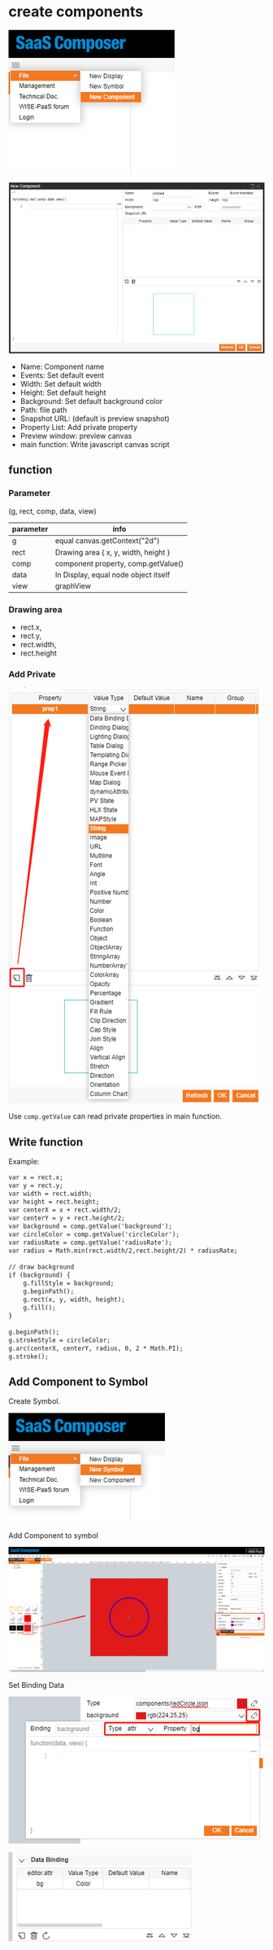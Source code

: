 # create components  

![c_01.png](c_01.png)

![c_02.png](c_02.png)

- Name: Component name  
- Events: Set default event    
- Width: Set default width    
- Height: Set default height  
- Background: Set default background color  
- Path: file path  
- Snapshot URL: (default is preview snapshot)  
- Property List: Add private property  
- Preview window: preview canvas  
- main function: Write javascript canvas script  

## function  

### Parameter  

(g, rect, comp, data, view)  

|  parameter   | info                                 |
|  ----------  | -----------------------------------  |
|  g           | equal canvas.getContext("2d")        |
| rect         | Drawing area { x, y, width, height } |
| comp         | component property, comp.getValue()  |
| data         | In Display, equal node object itself |
| view         | graphView                            |

### Drawing area  

- rect.x, 
- rect.y, 
- rect.width, 
- rect.height  

### Add Private 

![c_03.png](c_03.png)  

Use `comp.getValue` can read private properties in main function.  

## Write function  

Example:  

	var x = rect.x;
	var y = rect.y;
	var width = rect.width;
	var height = rect.height;
	var centerX = x + rect.width/2;
	var centerY = y + rect.height/2;
	var background = comp.getValue('background');
	var circleColor = comp.getValue('circleColor');
	var radiusRate = comp.getValue('radiusRate');
	var radius = Math.min(rect.width/2,rect.height/2) * radiusRate;

    // draw background
	if (background) {
	    g.fillStyle = background;
	    g.beginPath();
	    g.rect(x, y, width, height);
	    g.fill();
	}
	
	g.beginPath();
	g.strokeStyle = circleColor;
	g.arc(centerX, centerY, radius, 0, 2 * Math.PI);
	g.stroke();


## Add Component to Symbol  

Create Symbol.  

![c_05.png](c_04.png)  

Add Component to symbol

![c_06.png](c_05.png)  

Set Binding Data  

![c_07.png](c_06.png)  

![c_08.png](c_07.png)  